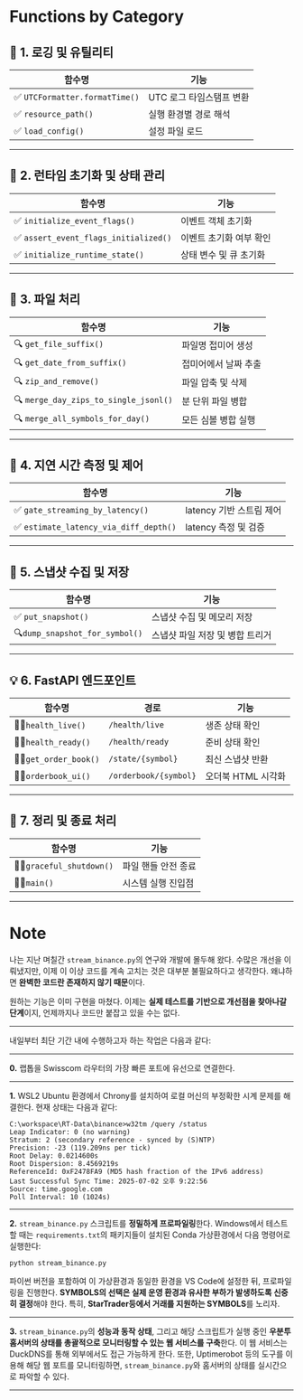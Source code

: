 # Functions by Category

## 🧱 1. **로깅 및 유틸리티**

| 함수명                           | 기능              |
| ----------------------------- | --------------- |
| ✅ `UTCFormatter.formatTime()` | UTC 로그 타임스탬프 변환 |
| ✅ `resource_path()`           | 실행 환경별 경로 해석    |
| ✅ `load_config()`             | 설정 파일 로드        |

---

## 🧠 2. **런타임 초기화 및 상태 관리**

| 함수명                                  | 기능            |
| ------------------------------------ | ------------- |
| ✅ `initialize_event_flags()`         | 이벤트 객체 초기화    |
| ✅ `assert_event_flags_initialized()` | 이벤트 초기화 여부 확인 |
| ✅ `initialize_runtime_state()`       | 상태 변수 및 큐 초기화 |

---

## 📁 3. **파일 처리**

| 함수명                                   | 기능          |
| ------------------------------------- | ----------- |
| 🔍 `get_file_suffix()`                | 파일명 접미어 생성  |
| 🔍 `get_date_from_suffix()`           | 접미어에서 날짜 추출 |
| 🔍 `zip_and_remove()`                 | 파일 압축 및 삭제  |
| 🔍 `merge_day_zips_to_single_jsonl()` | 분 단위 파일 병합  |
| 🔍 `merge_all_symbols_for_day()`      | 모든 심볼 병합 실행 |

---

## 📶 4. **지연 시간 측정 및 제어**

| 함수명                                   | 기능                |
| ------------------------------------- | ----------------- |
| ✅ `gate_streaming_by_latency()`       | latency 기반 스트림 제어 |
| ✅ `estimate_latency_via_diff_depth()` | latency 측정 및 검증   |

---

## 🔄 5. **스냅샷 수집 및 저장**

| 함수명                            | 기능                 |
| ------------------------------ | ------------------ |
| ✅ `put_snapshot()`             | 스냅샷 수집 및 메모리 저장    |
| 🔍`dump_snapshot_for_symbol()` | 스냅샷 파일 저장 및 병합 트리거 |

---

## 💡 6. **FastAPI 엔드포인트**

| 함수명                    | 경로                    | 기능           |
| ---------------------- | --------------------- | ------------ |
| 🤏🏼`health_live()`    | `/health/live`        | 생존 상태 확인     |
| 🤏🏼`health_ready()`   | `/health/ready`       | 준비 상태 확인     |
| 🤏🏼`get_order_book()` | `/state/{symbol}`     | 최신 스냅샷 반환    |
| 🤏🏼`orderbook_ui()`   | `/orderbook/{symbol}` | 오더북 HTML 시각화 |

---

## 🛑 7. **정리 및 종료 처리**

| 함수명                       | 기능          |
| ------------------------- | ----------- |
| 🤏🏼`graceful_shutdown()` | 파일 핸들 안전 종료 |
| 🤏🏼`main()`              | 시스템 실행 진입점  |

---
# Note

나는 지난 며칠간 `stream_binance.py`의 연구와 개발에 몰두해 왔다.
수많은 개선을 이뤄냈지만, 이제 이 이상 코드를 계속 고치는 것은 대부분 불필요하다고 생각한다.
왜냐하면 **완벽한 코드란 존재하지 않기 때문**이다.

원하는 기능은 이미 구현을 마쳤다.
이제는 **실제 테스트를 기반으로 개선점을 찾아나갈 단계**이지, 언제까지나 코드만 붙잡고 있을 수는 없다.

---

내일부터 최단 기간 내에 수행하고자 하는 작업은 다음과 같다:

---

**0.** 랩톱을 Swisscom 라우터의 가장 빠른 포트에 유선으로 연결한다.

---

**1.** WSL2 Ubuntu 환경에서 Chrony를 설치하여 로컬 머신의 부정확한 시계 문제를 해결한다.
현재 상태는 다음과 같다:

```
C:\workspace\RT-Data\binance>w32tm /query /status  
Leap Indicator: 0 (no warning)  
Stratum: 2 (secondary reference - synced by (S)NTP)  
Precision: -23 (119.209ns per tick)  
Root Delay: 0.0214600s  
Root Dispersion: 8.4569219s  
ReferenceId: 0xF2478FA9 (MD5 hash fraction of the IPv6 address)  
Last Successful Sync Time: 2025-07-02 오후 9:22:56  
Source: time.google.com  
Poll Interval: 10 (1024s)  
```

---

**2.** `stream_binance.py` 스크립트를 **정밀하게 프로파일링**한다.
Windows에서 테스트할 때는 `requirements.txt`의 패키지들이 설치된 Conda 가상환경에서 다음 명령어로 실행한다:

```
python stream_binance.py
```

파이썬 버전을 포함하여 이 가상환경과 동일한 환경을 VS Code에 설정한 뒤, 프로파일링을 진행한다.
**SYMBOLS의 선택은 실제 운영 환경과 유사한 부하가 발생하도록 신중히 결정**해야 한다.
특히, **StarTrader등에서 거래를 지원하는 SYMBOLS**를 노리자.

---

**3.** `stream_binance.py`의 **성능과 동작 상태**, 그리고 해당 스크립트가 실행 중인 **우분투 홈서버의 상태를 총괄적으로 모니터링할 수 있는 웹 서비스를 구축**한다.
이 웹 서비스는 DuckDNS를 통해 외부에서도 접근 가능하게 한다.
또한, Uptimerobot 등의 도구를 이용해 해당 웹 포트를 모니터링하면,
`stream_binance.py`와 홈서버의 상태를 실시간으로 파악할 수 있다.

---
